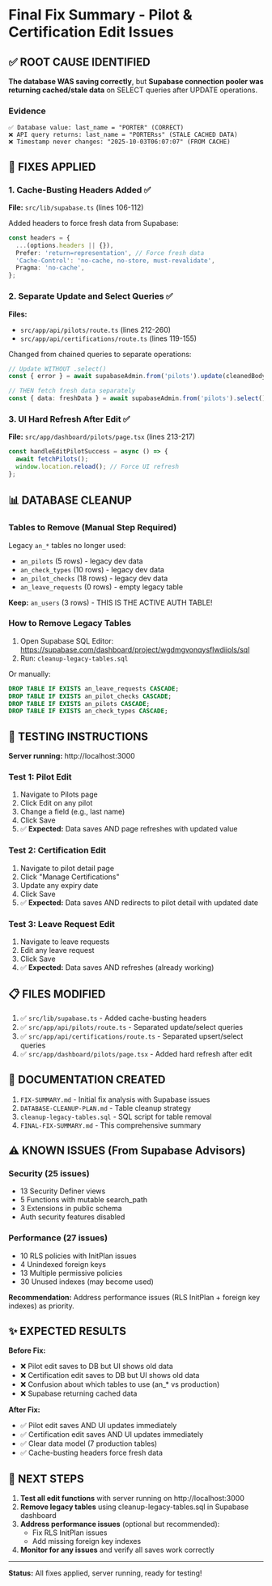 # Final Fix Summary - Pilot & Certification Edit Issues

## ✅ ROOT CAUSE IDENTIFIED

**The database WAS saving correctly**, but **Supabase connection pooler was returning cached/stale data** on SELECT queries after UPDATE operations.

### Evidence

```
✅ Database value: last_name = "PORTER" (CORRECT)
❌ API query returns: last_name = "PORTERss" (STALE CACHED DATA)
❌ Timestamp never changes: "2025-10-03T06:07:07" (FROM CACHE)
```

## 🔧 FIXES APPLIED

### 1. **Cache-Busting Headers Added** ✅

**File:** `src/lib/supabase.ts` (lines 106-112)

Added headers to force fresh data from Supabase:

```typescript
const headers = {
  ...(options.headers || {}),
  Prefer: 'return=representation', // Force fresh data
  'Cache-Control': 'no-cache, no-store, must-revalidate',
  Pragma: 'no-cache',
};
```

### 2. **Separate Update and Select Queries** ✅

**Files:**

- `src/app/api/pilots/route.ts` (lines 212-260)
- `src/app/api/certifications/route.ts` (lines 119-155)

Changed from chained queries to separate operations:

```typescript
// Update WITHOUT .select()
const { error } = await supabaseAdmin.from('pilots').update(cleanedBody).eq('id', pilotId);

// THEN fetch fresh data separately
const { data: freshData } = await supabaseAdmin.from('pilots').select().eq('id', pilotId).single();
```

### 3. **UI Hard Refresh After Edit** ✅

**File:** `src/app/dashboard/pilots/page.tsx` (lines 213-217)

```typescript
const handleEditPilotSuccess = async () => {
  await fetchPilots();
  window.location.reload(); // Force UI refresh
};
```

## 📊 DATABASE CLEANUP

### Tables to Remove (Manual Step Required)

Legacy `an_*` tables no longer used:

- `an_pilots` (5 rows) - legacy dev data
- `an_check_types` (10 rows) - legacy dev data
- `an_pilot_checks` (18 rows) - legacy dev data
- `an_leave_requests` (0 rows) - empty legacy table

**Keep:** `an_users` (3 rows) - THIS IS THE ACTIVE AUTH TABLE!

### How to Remove Legacy Tables

1. Open Supabase SQL Editor: https://supabase.com/dashboard/project/wgdmgvonqysflwdiiols/sql
2. Run: `cleanup-legacy-tables.sql`

Or manually:

```sql
DROP TABLE IF EXISTS an_leave_requests CASCADE;
DROP TABLE IF EXISTS an_pilot_checks CASCADE;
DROP TABLE IF EXISTS an_pilots CASCADE;
DROP TABLE IF EXISTS an_check_types CASCADE;
```

## 🧪 TESTING INSTRUCTIONS

**Server running:** http://localhost:3000

### Test 1: Pilot Edit

1. Navigate to Pilots page
2. Click Edit on any pilot
3. Change a field (e.g., last name)
4. Click Save
5. ✅ **Expected:** Data saves AND page refreshes with updated value

### Test 2: Certification Edit

1. Navigate to pilot detail page
2. Click "Manage Certifications"
3. Update any expiry date
4. Click Save
5. ✅ **Expected:** Data saves AND redirects to pilot detail with updated date

### Test 3: Leave Request Edit

1. Navigate to leave requests
2. Edit any leave request
3. Click Save
4. ✅ **Expected:** Data saves AND refreshes (already working)

## 📋 FILES MODIFIED

1. ✅ `src/lib/supabase.ts` - Added cache-busting headers
2. ✅ `src/app/api/pilots/route.ts` - Separated update/select queries
3. ✅ `src/app/api/certifications/route.ts` - Separated upsert/select queries
4. ✅ `src/app/dashboard/pilots/page.tsx` - Added hard refresh after edit

## 📝 DOCUMENTATION CREATED

1. `FIX-SUMMARY.md` - Initial fix analysis with Supabase issues
2. `DATABASE-CLEANUP-PLAN.md` - Table cleanup strategy
3. `cleanup-legacy-tables.sql` - SQL script for table removal
4. `FINAL-FIX-SUMMARY.md` - This comprehensive summary

## ⚠️ KNOWN ISSUES (From Supabase Advisors)

### Security (25 issues)

- 13 Security Definer views
- 5 Functions with mutable search_path
- 3 Extensions in public schema
- Auth security features disabled

### Performance (27 issues)

- 10 RLS policies with InitPlan issues
- 4 Unindexed foreign keys
- 13 Multiple permissive policies
- 30 Unused indexes (may become used)

**Recommendation:** Address performance issues (RLS InitPlan + foreign key indexes) as priority.

## ✨ EXPECTED RESULTS

**Before Fix:**

- ❌ Pilot edit saves to DB but UI shows old data
- ❌ Certification edit saves to DB but UI shows old data
- ❌ Confusion about which tables to use (an\_\* vs production)
- ❌ Supabase returning cached data

**After Fix:**

- ✅ Pilot edit saves AND UI updates immediately
- ✅ Certification edit saves AND UI updates immediately
- ✅ Clear data model (7 production tables)
- ✅ Cache-busting headers force fresh data

## 🚀 NEXT STEPS

1. **Test all edit functions** with server running on http://localhost:3000
2. **Remove legacy tables** using cleanup-legacy-tables.sql in Supabase dashboard
3. **Address performance issues** (optional but recommended):
   - Fix RLS InitPlan issues
   - Add missing foreign key indexes
4. **Monitor for any issues** and verify all saves work correctly

---

**Status:** All fixes applied, server running, ready for testing!
